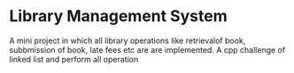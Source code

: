 # Library Management System
A mini project in which all library operations like retrievalof book, subbmission of book, late fees etc are are implemented.
A cpp challenge of linked list and perform all operation

